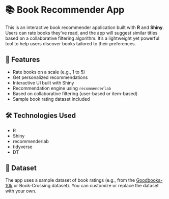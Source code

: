 # 📚 Book Recommender App

This is an interactive book recommender application built with **R** and **Shiny**. Users can rate books they’ve read, and the app will suggest similar titles based on a collaborative filtering algorithm. It’s a lightweight yet powerful tool to help users discover books tailored to their preferences.

## 🚀 Features

- Rate books on a scale (e.g., 1 to 5)
- Get personalized recommendations
- Interactive UI built with Shiny
- Recommendation engine using `recommenderlab`
- Based on collaborative filtering (user-based or item-based)
- Sample book rating dataset included

## 🛠️ Technologies Used

- R
- Shiny
- recommenderlab
- tidyverse
- DT

## 📂 Dataset

The app uses a sample dataset of book ratings (e.g., from the [Goodbooks-10k](https://github.com/zygmuntz/goodbooks-10k) or Book-Crossing dataset). You can customize or replace the dataset with your own.

